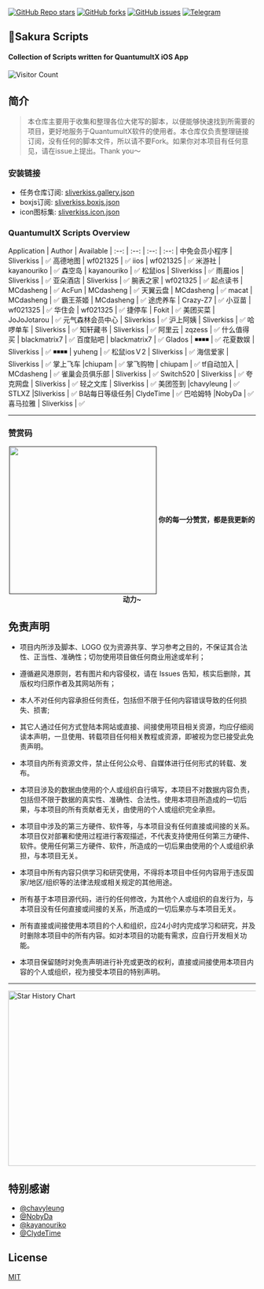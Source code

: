 


<a href="https://github.com/Sliverkiss/QuantumultX/stargazers"><img alt="GitHub Repo stars" src="https://img.shields.io/github/stars/Sliverkiss/QuantumultX?color=yellow&logo=riseup&logoColor=yellow&style=flat-square"></a>
<a href="https://github.com/Sliverkiss/QuantumultX/network/members"><img alt="GitHub forks" src="https://img.shields.io/github/forks/Sliverkiss/QuantumultX?color=orange&style=flat-square"></a>
<a href="https://github.com/Sliverkiss/QuantumultX/issues"><img alt="GitHub issues" src="https://img.shields.io/github/issues/Sliverkiss/QuantumultX?color=red&style=flat-square"></a>
<a href="https://t.me/sliverkiss"><img alt="Telegram" src="https://img.shields.io/badge/chat-telegram-blue.svg?logo=telegram&style=flat-square"/></a> 

<h2>🌸Sakura Scripts</h1>
<h4>Collection of Scripts written for QuantumultX iOS App </h4>

![Visitor Count](https://profile-counter.glitch.me/Sliverkiss/count.svg) 

## 简介

> 本仓库主要用于收集和整理各位大佬写的脚本，以便能够快速找到所需要的项目，更好地服务于QuantumultX软件的使用者。本仓库仅负责整理链接订阅，没有任何的脚本文件，所以请不要Fork。如果你对本项目有任何意见，请在issue上提出。Thank you～


### 安装链接
  * 任务仓库订阅: [sliverkiss.gallery.json](https://raw.githubusercontent.com/Sliverkiss/QuantumultX/main/sliverkiss.gallery.json)
  * boxjs订阅: [sliverkiss.boxjs.json](https://raw.githubusercontent.com/Sliverkiss/QuantumultX/main/Sliverkiss.boxjs.json)
  * icon图标集: [sliverkiss.icon.json](https://raw.githubusercontent.com/Sliverkiss/QuantumultX/main/sliverkiss.icon.json)

### QuantumultX Scripts Overview


Application | Author | Available |
 :--: | :--: | :--: | :--: |
中免会员小程序 | Sliverkiss | ✅
高德地图 | wf021325 | ✅
iios | wf021325 | ✅
米游社 | kayanouriko | ✅
森空岛 | kayanouriko | ✅
松鼠ios | Sliverkiss | ✅
雨晨ios | Sliverkiss | ✅
亚朵酒店 | Sliverkiss | ✅
腕表之家 | wf021325 | ✅
起点读书 | MCdasheng | ✅
AcFun | MCdasheng | ✅
天翼云盘 | MCdasheng | ✅
macat | MCdasheng | ✅
霸王茶姬 | MCdasheng | ✅
途虎养车 | Crazy-Z7 | ✅
小豆苗 | wf021325 | ✅
华住会 | wf021325 | ✅
捷停车 | Fokit | ✅
美团买菜 | JoJoJotarou | ✅
元气森林会员中心 | Sliverkiss | ✅
沪上阿姨 | Sliverkiss | ✅
哈啰单车 | Sliverkiss | ✅
知轩藏书 | Sliverkiss | ✅
阿里云 | zqzess | ✅
什么值得买 | blackmatrix7 | ✅
百度贴吧 | blackmatrix7 | ✅
Glados | ◾️◾️◾️◾️ | ✅
花夏数娱 | Sliverkiss | ✅
◾️◾️◾️◾️ | yuheng | ✅
松鼠iosＶ2 | Sliverkiss | ✅
海信爱家 | Sliverkiss | ✅
掌上飞车 |chiupam | ✅
掌飞购物 | chiupam | ✅
tf自动加入 | MCdasheng | ✅
雀巢会员俱乐部 | Sliverkiss | ✅
Switch520 | Sliverkiss | ✅
夸克网盘 | Sliverkiss | ✅
轻之文库 | Sliverkiss | ✅
美团签到 |chavyleung | ✅
STLXZ |Sliverkiss | ✅
B站每日等级任务| ClydeTime | ✅
巴哈姆特 |NobyDa | ✅
喜马拉雅 | Sliverkiss | ✅

------




### 赞赏码
<div align="center">
  <a href=""><img src="https://raw.githubusercontent.com/Sliverkiss/QuantumultX/main/icon/QRcode.png" style="width:300px" align="center" alt=""/></a>
  <strong>你的每一分赞赏，都是我更新的动力~</strong>
</div>


 ## 免责声明
* 项目内所涉及脚本、LOGO 仅为资源共享、学习参考之目的，不保证其合法性、正当性、准确性；切勿使用项目做任何商业用途或牟利；

* 遵循避风港原则，若有图片和内容侵权，请在 Issues 告知，核实后删除，其版权均归原作者及其网站所有；
* 本人不对任何内容承担任何责任，包括但不限于任何内容错误导致的任何损失、损害;
* 其它人通过任何方式登陆本网站或直接、间接使用项目相关资源，均应仔细阅读本声明，一旦使用、转载项目任何相关教程或资源，即被视为您已接受此免责声明。

* 本项目内所有资源文件，禁止任何公众号、自媒体进行任何形式的转载、发布。

* 本项目涉及的数据由使用的个人或组织自行填写，本项目不对数据内容负责，包括但不限于数据的真实性、准确性、合法性。使用本项目所造成的一切后果，与本项目的所有贡献者无关，由使用的个人或组织完全承担。

* 本项目中涉及的第三方硬件、软件等，与本项目没有任何直接或间接的关系。本项目仅对部署和使用过程进行客观描述，不代表支持使用任何第三方硬件、软件。使用任何第三方硬件、软件，所造成的一切后果由使用的个人或组织承担，与本项目无关。

* 本项目中所有内容只供学习和研究使用，不得将本项目中任何内容用于违反国家/地区/组织等的法律法规或相关规定的其他用途。

* 所有基于本项目源代码，进行的任何修改，为其他个人或组织的自发行为，与本项目没有任何直接或间接的关系，所造成的一切后果亦与本项目无关。

* 所有直接或间接使用本项目的个人和组织，应24小时内完成学习和研究，并及时删除本项目中的所有内容。如对本项目的功能有需求，应自行开发相关功能。

* 本项目保留随时对免责声明进行补充或更改的权利，直接或间接使用本项目内容的个人或组织，视为接受本项目的特别声明。

---

<img src="https://api.star-history.com/svg?repos=sliverkiss/QuantumultX&type=Date" alt="Star History Chart" width="600" height="356" align="center">

## 特别感谢
*  [@chavyleung](https://github.com/chavyleung) 
*  [@NobyDa](https://github.com/NobyDa)   
*  [@kayanouriko](https://github.com/kayanouriko)
*  [@ClydeTime](https://github.com/ClydeTime)

## License

[MIT](LICENSE)